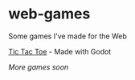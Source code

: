 # web-games
Some games I've made for the Web

[Tic Tac Toe](/TicTacToe/TicTacToe.html) - Made with Godot

_More games soon_
